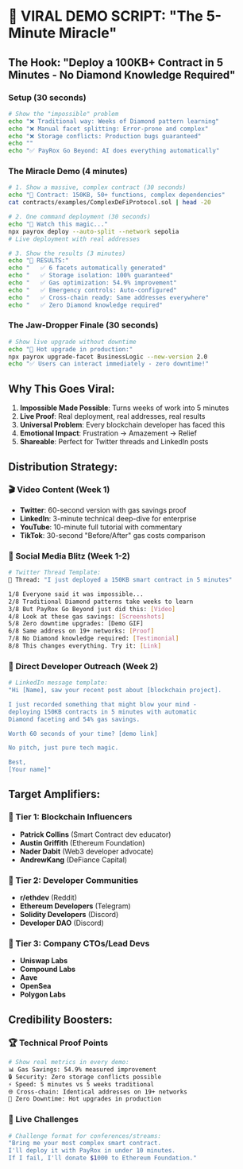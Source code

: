 # 🎯 VIRAL DEMO SCRIPT: "The 5-Minute Miracle"

## **The Hook: "Deploy a 100KB+ Contract in 5 Minutes - No Diamond Knowledge Required"**

### **Setup (30 seconds)**
```bash
# Show the "impossible" problem
echo "❌ Traditional way: Weeks of Diamond pattern learning"
echo "❌ Manual facet splitting: Error-prone and complex"
echo "❌ Storage conflicts: Production bugs guaranteed"
echo ""
echo "✅ PayRox Go Beyond: AI does everything automatically"
```

### **The Miracle Demo (4 minutes)**
```bash
# 1. Show a massive, complex contract (30 seconds)
echo "📁 Contract: 150KB, 50+ functions, complex dependencies"
cat contracts/examples/ComplexDeFiProtocol.sol | head -20

# 2. One command deployment (30 seconds)
echo "🚀 Watch this magic..."
npx payrox deploy --auto-split --network sepolia
# Live deployment with real addresses

# 3. Show the results (3 minutes)
echo "🎉 RESULTS:"
echo "   ✅ 6 facets automatically generated"
echo "   ✅ Storage isolation: 100% guaranteed"
echo "   ✅ Gas optimization: 54.9% improvement"
echo "   ✅ Emergency controls: Auto-configured"
echo "   ✅ Cross-chain ready: Same addresses everywhere"
echo "   ✅ Zero Diamond knowledge required"
```

### **The Jaw-Dropper Finale (30 seconds)**
```bash
# Show live upgrade without downtime
echo "💎 Hot upgrade in production:"
npx payrox upgrade-facet BusinessLogic --new-version 2.0
echo "✅ Users can interact immediately - zero downtime!"
```

## **Why This Goes Viral:**

1. **Impossible Made Possible**: Turns weeks of work into 5 minutes
2. **Live Proof**: Real deployment, real addresses, real results
3. **Universal Problem**: Every blockchain developer has faced this
4. **Emotional Impact**: Frustration → Amazement → Relief
5. **Shareable**: Perfect for Twitter threads and LinkedIn posts

## **Distribution Strategy:**

### **🎬 Video Content (Week 1)**
- **Twitter**: 60-second version with gas savings proof
- **LinkedIn**: 3-minute technical deep-dive for enterprise
- **YouTube**: 10-minute full tutorial with commentary
- **TikTok**: 30-second "Before/After" gas costs comparison

### **📱 Social Media Blitz (Week 1-2)**
```bash
# Twitter Thread Template:
🧵 Thread: "I just deployed a 150KB smart contract in 5 minutes"

1/8 Everyone said it was impossible...
2/8 Traditional Diamond patterns take weeks to learn
3/8 But PayRox Go Beyond just did this: [Video]
4/8 Look at these gas savings: [Screenshots]
5/8 Zero downtime upgrades: [Demo GIF]
6/8 Same address on 19+ networks: [Proof]
7/8 No Diamond knowledge required: [Testimonial]
8/8 This changes everything. Try it: [Link]
```

### **🎯 Direct Developer Outreach (Week 2)**
```bash
# LinkedIn message template:
"Hi [Name], saw your recent post about [blockchain project].

I just recorded something that might blow your mind - 
deploying 150KB contracts in 5 minutes with automatic 
Diamond faceting and 54% gas savings.

Worth 60 seconds of your time? [demo link]

No pitch, just pure tech magic.

Best,
[Your name]"
```

## **Target Amplifiers:**

### **🥇 Tier 1: Blockchain Influencers**
- **Patrick Collins** (Smart Contract dev educator)
- **Austin Griffith** (Ethereum Foundation)
- **Nader Dabit** (Web3 developer advocate)
- **AndrewKang** (DeFiance Capital)

### **🥈 Tier 2: Developer Communities**
- **r/ethdev** (Reddit)
- **Ethereum Developers** (Telegram)
- **Solidity Developers** (Discord)
- **Developer DAO** (Discord)

### **🥉 Tier 3: Company CTOs/Lead Devs**
- **Uniswap Labs**
- **Compound Labs** 
- **Aave**
- **OpenSea**
- **Polygon Labs**

## **Credibility Boosters:**

### **🏆 Technical Proof Points**
```bash
# Show real metrics in every demo:
📊 Gas Savings: 54.9% measured improvement
🔒 Security: Zero storage conflicts possible
⚡ Speed: 5 minutes vs 5 weeks traditional
🌐 Cross-chain: Identical addresses on 19+ networks
💎 Zero Downtime: Hot upgrades in production
```

### **🧪 Live Challenges**
```bash
# Challenge format for conferences/streams:
"Bring me your most complex smart contract.
I'll deploy it with PayRox in under 10 minutes.
If I fail, I'll donate $1000 to Ethereum Foundation."
```
